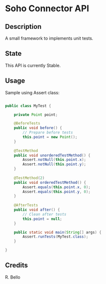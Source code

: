 # Soho Connector API

## Description

A small framework to implements unit tests.

## State

This API is currently Stable.

## Usage

Sample using Assert class:

```java

public class MyTest {

	private Point point;

	@BeforeTests
	public void before() {
		// Prepare before tests
		this.point = new Point();
	}
	
	@TestMethod
	public void unorderedTestMethod() {
		Assert.notNull(this.point.x);
		Assert.notNull(this.point.y);
	}
	
	@TestMethod(2)
	public void orderedTestMethod() {
		Assert.equals(this.point.x, 0);
		Assert.equals(this.point.y, 0);
	}
	
	@AfterTests
	public void after() {
		// Clean after tests
		this.point = null;
	}

	public static void main(String[] args) {
		Assert.runTests(MyTest.class);
	}

}

```

## Credits

R. Bello